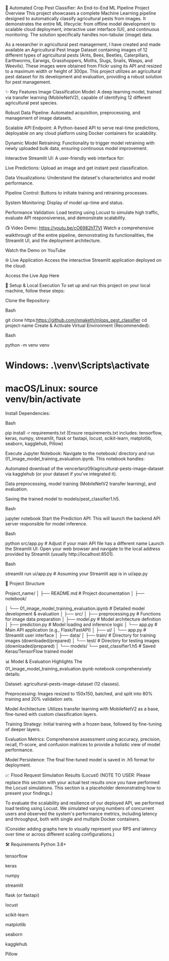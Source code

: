 🌾 Automated Crop Pest Classifier: An End-to-End ML Pipeline
Project Overview
This project showcases a complete Machine Learning pipeline designed to automatically classify agricultural pests from images. It demonstrates the entire ML lifecycle: from offline model development to scalable cloud deployment, interactive user interface (UI), and continuous monitoring. The solution specifically handles non-tabular (image) data.

As a researcher in agricultural pest management, I have created and made available an Agricultural Pest Image Dataset containing images of 12 different types of agricultural pests (Ants, Bees, Beetles, Caterpillars, Earthworms, Earwigs, Grasshoppers, Moths, Slugs, Snails, Wasps, and Weevils). These images were obtained from Flickr using its API and resized to a maximum width or height of 300px. This project utilizes an agricultural pest dataset for its development and evaluation, providing a robust solution for pest management.

✨ Key Features
Image Classification Model: A deep learning model, trained via transfer learning (MobileNetV2), capable of identifying 12 different agricultural pest species.

Robust Data Pipeline: Automated acquisition, preprocessing, and management of image datasets.

Scalable API Endpoint: A Python-based API to serve real-time predictions, deployable on any cloud platform using Docker containers for scalability.

Dynamic Model Retraining: Functionality to trigger model retraining with newly uploaded bulk data, ensuring continuous model improvement.

Interactive Streamlit UI: A user-friendly web interface for:

Live Predictions: Upload an image and get instant pest classification.

Data Visualizations: Understand the dataset's characteristics and model performance.

Pipeline Control: Buttons to initiate training and retraining processes.

System Monitoring: Display of model up-time and status.

Performance Validation: Load testing using Locust to simulate high traffic, evaluate API responsiveness, and demonstrate scalability.

📺 Video Demo: https://youtu.be/cO6982hT7VI
Watch a comprehensive walkthrough of the entire pipeline, demonstrating its functionalities, the Streamlit UI, and the deployment architecture.

Watch the Demo on YouTube

🌐 Live Application
Access the interactive Streamlit application deployed on the cloud:

Access the Live App Here

🚀 Setup & Local Execution
To set up and run this project on your local machine, follow these steps:

Clone the Repository:

Bash

git clone https:https://github.com/nmaketh/mlops_pest_classifier
cd project-name
Create & Activate Virtual Environment (Recommended):

Bash

python -m venv venv
# Windows: .\venv\Scripts\activate
# macOS/Linux: source venv/bin/activate
Install Dependencies:

Bash

pip install -r requirements.txt
(Ensure requirements.txt includes: tensorflow, keras, numpy, streamlit, flask or fastapi, locust, scikit-learn, matplotlib, seaborn, kagglehub, Pillow)

Execute Jupyter Notebook:
Navigate to the notebook/ directory and run 01_image_model_training_evaluation.ipynb. This notebook handles:

Automated download of the vencerlanz09/agricultural-pests-image-dataset via kagglehub (or your dataset if you've integrated it).

Data preprocessing, model training (MobileNetV2 transfer learning), and evaluation.

Saving the trained model to models/pest_classifier1.h5.

Bash

jupyter notebook
Start the Prediction API:
This will launch the backend API server responsible for model inference.

Bash

python src/app.py  # Adjust if your main API file has a different name
Launch the Streamlit UI:
Open your web browser and navigate to the local address provided by Streamlit (usually http://localhost:8501).


Bash


streamlit run ui/app.py # Assuming your Streamlit app is in ui/app.py

📂 Project Structure

Project_name/
│
├── README.md                          # Project documentation
│
├── notebook/

│   └── 01_image_model_training_evaluation.ipynb # Detailed model development & evaluation
│
├── src/
│   ├── preprocessing.py               # Functions for image data preparation
│   ├── model.py                       # Model architecture definition
│   ├── prediction.py                  # Model loading and inference logic
│   └── app.py                         # Main API application (e.g., Flask/FastAPI)
│
├── ui/
│   └── app.py                         # Streamlit user interface
│
├── data/
│   ├── train/                         # Directory for training images (downloaded/prepared)
│   └── test/                          # Directory for testing images (downloaded/prepared)
│
└── models/
    └── pest_classifier1.h5            # Saved Keras/TensorFlow trained model
    
📊 Model & Evaluation Highlights
The 01_image_model_training_evaluation.ipynb notebook comprehensively details:

Dataset: agricultural-pests-image-dataset (12 classes).

Preprocessing: Images resized to 150x150, batched, and split into 80% training and 20% validation sets.

Model Architecture: Utilizes transfer learning with MobileNetV2 as a base, fine-tuned with custom classification layers.

Training Strategy: Initial training with a frozen base, followed by fine-tuning of deeper layers.

Evaluation Metrics: Comprehensive assessment using accuracy, precision, recall, f1-score, and confusion matrices to provide a holistic view of model performance.

Model Persistence: The final fine-tuned model is saved in .h5 format for deployment.

📈 Flood Request Simulation Results (Locust)
(NOTE TO USER: Please replace this section with your actual test results once you have performed the Locust simulations. This section is a placeholder demonstrating how to present your findings.)

To evaluate the scalability and resilience of our deployed API, we performed load testing using Locust. We simulated varying numbers of concurrent users and observed the system's performance metrics, including latency and throughput, both with single and multiple Docker containers.







(Consider adding graphs here to visually represent your RPS and latency over time or across different scaling configurations.)

🛠️ Requirements
Python 3.8+

tensorflow

keras

numpy

streamlit

flask (or fastapi)

locust

scikit-learn

matplotlib

seaborn

kagglehub

Pillow

